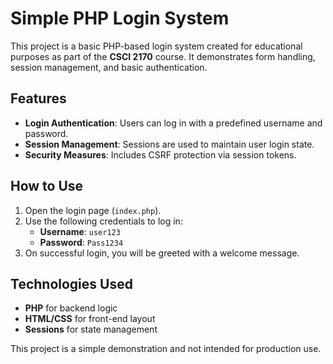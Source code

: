 # Simple PHP Login System

This project is a basic PHP-based login system created for educational purposes as part of the **CSCI 2170** course. It demonstrates form handling, session management, and basic authentication.

## Features
- **Login Authentication**: Users can log in with a predefined username and password.
- **Session Management**: Sessions are used to maintain user login state.
- **Security Measures**: Includes CSRF protection via session tokens.

## How to Use
1. Open the login page (`index.php`).
2. Use the following credentials to log in:
   - **Username**: `user123`
   - **Password**: `Pass1234`
3. On successful login, you will be greeted with a welcome message.

## Technologies Used
- **PHP** for backend logic
- **HTML/CSS** for front-end layout
- **Sessions** for state management

This project is a simple demonstration and not intended for production use.